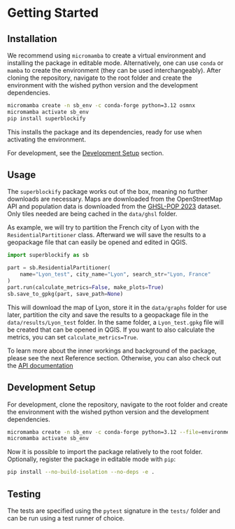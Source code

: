 # Getting Started

## Installation

We recommend using `micromamba` to create a virtual
environment and installing the package in editable mode.
Alternatively, one can use `conda` or `mamba` to create the environment
(they can be used interchangeably).
After cloning the repository, navigate to the root folder and
create the environment with the wished python version and the development dependencies.

```bash
micromamba create -n sb_env -c conda-forge python=3.12 osmnx
micromamba activate sb_env
pip install superblockify
```

This installs the package and its dependencies,
ready for use when activating the environment.

For development, see the [Development Setup](#development-setup) section.

## Usage

The `superblockify` package works out of the box, meaning no further downloads are
necessary. Maps are downloaded from the OpenStreetMap API and population data is
downloaded from the [GHSL-POP 2023](https://ghsl.jrc.ec.europa.eu/ghs_pop2023.php)
dataset. Only tiles needed are being cached in the `data/ghsl` folder.

As example, we will try to partition the French city of Lyon with the
`ResidentialPartitioner` class. Afterward we will save the results to a geopackage
file that can easily be opened and edited in QGIS.

```python
import superblockify as sb

part = sb.ResidentialPartitioner(
    name="Lyon_test", city_name="Lyon", search_str="Lyon, France"
)
part.run(calculate_metrics=False, make_plots=True)
sb.save_to_gpkg(part, save_path=None)
```

This will download the map of Lyon, store it in the `data/graphs` folder for
use later, partition the city and save the results to a geopackage file in the
`data/results/Lyon_test` folder. In the same folder, a `Lyon_test.gpkg` file
will be created that can be opened in QGIS.
If you want to also calculate the metrics, you can set `calculate_metrics=True`.

To learn more about the inner workings and background of the package, please
see the next Reference section. Otherwise, you can also check out the
[API documentation](api/index)

## Development Setup

For development, clone the repository, navigate to the root folder and
create the environment with the wished python version and the development dependencies.

```bash
micromamba create -n sb_env -c conda-forge python=3.12 --file=environment.yml
micromamba activate sb_env
```

Now it is possible to import the package relatively to the root folder.
Optionally, register the package in editable mode with `pip`:

```bash
pip install --no-build-isolation --no-deps -e .
```

## Testing

The tests are specified using the `pytest` signature in the `tests/` folder and
can be run using a test runner of choice.
